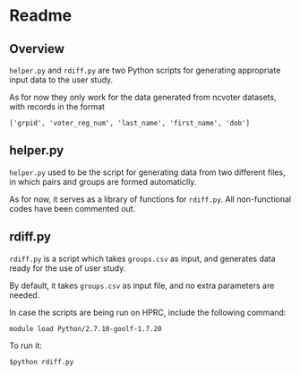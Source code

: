 # Readme

## Overview

`helper.py` and `rdiff.py` are two Python scripts for generating appropriate input data to the user study.

As for now they only work for the data generated from ncvoter datasets, with records in the format

```
['grpid', 'voter_reg_num', 'last_name', 'first_name', 'dob']
```

## helper.py

`helper.py` used to be the script for generating data from two different files, in which pairs and groups are formed automaticlly.

As for now, it serves as a library of functions for `rdiff.py`. All non-functional codes have been commented out.

## rdiff.py

`rdiff.py` is a script which takes `groups.csv` as input, and generates data ready for the use of user study.

By default, it takes `groups.csv` as input file, and no extra parameters are needed.

In case the scripts are being run on HPRC, include the following command:
```
module load Python/2.7.10-goolf-1.7.20
```

To run it:
```
$python rdiff.py
```


